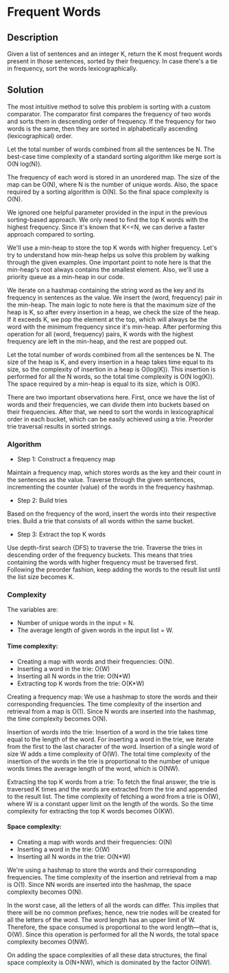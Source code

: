 # Frequent Words

## Description

Given a list of sentences and an integer K, return the K most frequent words present in those sentences, sorted by their frequency. In case there's a tie in frequency, sort the words lexicographically.

## Solution

The most intuitive method to solve this problem is sorting with a custom comparator. The comparator first compares the frequency of two words and sorts them in descending order of frequency. If the frequency for two words is the same, then they are sorted in alphabetically ascending (lexicographical) order.

Let the total number of words combined from all the sentences be N. The best-case time complexity of a standard sorting algorithm like merge sort is O(N log(N)).

The frequency of each word is stored in an unordered map. The size of the map can be O(N), where N is the number of unique words. Also, the space required by a sorting algorithm is O(N). So the final space complexity is O(N).

We ignored one helpful parameter provided in the input in the previous sorting-based approach. We only need to find the top K words with the highest frequency. Since it's known that K<<N, we can derive a faster approach compared to sorting.

We'll use a min-heap to store the top K words with higher frequency. Let's try to understand how min-heap helps us solve this problem by walking through the given examples. One important point to note here is that the min-heap's root always contains the smallest element. Also, we'll use a priority queue as a min-heap in our code.

We iterate on a hashmap containing the string word as the key and its frequency in sentences as the value. We insert the (word, frequency) pair in the min-heap. The main logic to note here is that the maximum size of the heap is K, so after every insertion in a heap, we check the size of the heap. If it exceeds K, we pop the element at the top, which will always be the word with the minimum frequency since it's min-heap. After performing this operation for all (word, frequency) pairs, K words with the highest frequency are left in the min-heap, and the rest are popped out.

Let the total number of words combined from all the sentences be N. The size of the heap is K, and every insertion in a heap takes time equal to its size, so the complexity of insertion in a heap is O(log(K)). This insertion is performed for all the N words, so the total time complexity is O(N log(K)). The space required by a min-heap is equal to its size, which is O(K).

There are two important observations here. First, once we have the list of words and their frequencies, we can divide them into buckets based on their frequencies. After that, we need to sort the words in lexicographical order in each bucket, which can be easily achieved using a trie. Preorder trie traversal results in sorted strings.

### Algorithm

- Step 1: Construct a frequency map

Maintain a frequency map, which stores words as the key and their count in the sentences as the value. Traverse through the given sentences, incrementing the counter (value) of the words in the frequency hashmap.

- Step 2: Build tries

Based on the frequency of the word, insert the words into their respective tries. Build a trie that consists of all words within the same bucket.

- Step 3: Extract the top K words

Use depth-first search (DFS) to traverse the trie. Traverse the tries in descending order of the frequency buckets. This means that tries containing the words with higher frequency must be traversed first. Following the preorder fashion, keep adding the words to the result list until the list size becomes K.

### Complexity

The variables are:
 
- Number of unique words in the input = N.
- The average length of given words in the input list = W.

#### Time complexity:

- Creating a map with words and their frequencies: O(N).
- Inserting a word in the trie: O(W)
- Inserting all N words in the trie: O(N*W)
- Extracting top K words from the trie: O(K*W)

Creating a frequency map: We use a hashmap to store the words and their corresponding frequencies. The time complexity of the insertion and retrieval from a map is O(1). Since N words are inserted into the hashmap, the time complexity becomes O(N).

Insertion of words into the trie: Insertion of a word in the trie takes time equal to the length of the word. For inserting a word in the trie, we iterate from the first to the last character of the word. Insertion of a single word of size W adds a time complexity of O(W). The total time complexity of the insertion of the words in the trie is proportional to the number of unique words times the average length of the word, which is O(NW).

Extracting the top K words from a trie: To fetch the final answer, the trie is traversed K times and the words are extracted from the trie and appended to the result list. The time complexity of fetching a word from a trie is O(W), where W is a constant upper limit on the length of the words. So the time complexity for extracting the top K words becomes O(KW).

#### Space complexity:

- Creating a map with words and their frequencies: O(N)
- Inserting a word in the trie: O(W)
- Inserting all N words in the trie: O(N*W)

We're using a hashmap to store the words and their corresponding frequencies. The time complexity of the insertion and retrieval from a map is O(1). Since NN words are inserted into the hashmap, the space complexity becomes O(N).

In the worst case, all the letters of all the words can differ. This implies that there will be no common prefixes; hence, new trie nodes will be created for all the letters of the word. The word length has an upper limit of W. Therefore, the space consumed is proportional to the word length—that is, O(W). Since this operation is performed for all the N words, the total space complexity becomes O(NW).

On adding the space complexities of all these data structures, the final space complexity is O(N+NW), which is dominated by the factor O(NW). 